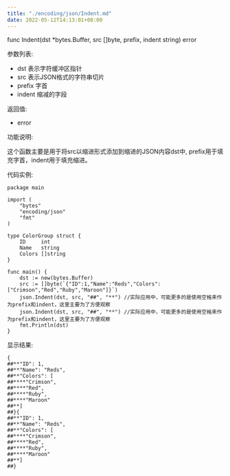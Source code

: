 ```yaml
---
title: "./encoding/json/Indent.md"
date: 2022-05-12T14:13:01+08:00
---
```

func Indent(dst *bytes.Buffer, src []byte, prefix, indent string) error

参数列表:

- dst 表示字符缓冲区指针
- src 表示JSON格式的字符串切片
- prefix 字首
- indent 缩减的字段

返回值:

- error

功能说明:

这个函数主要是用于将src以缩进形式添加到缩进的JSON内容dst中, prefix用于填充字首，indent用于填充缩进。

代码实例:

    package main

	import (
		"bytes"
		"encoding/json"
		"fmt"
	)
	
	type ColorGroup struct {
		ID     int
		Name   string
		Colors []string
	}
	
	func main() {
		dst := new(bytes.Buffer)
		src := []byte(`{"ID":1,"Name":"Reds","Colors":["Crimson","Red","Ruby","Maroon"]}`)
		json.Indent(dst, src, "##", "**") //实际应用中，可能更多的是使用空格来作为prefix和indent，这里主要为了方便观察
		json.Indent(dst, src, "##", "**") //实际应用中，可能更多的是使用空格来作为prefix和indent，这里主要为了方便观察
		fmt.Println(dst)
	}



显示结果:

	{
	##**"ID": 1,
	##**"Name": "Reds",
	##**"Colors": [
	##****"Crimson",
	##****"Red",
	##****"Ruby",
	##****"Maroon"
	##**]
	##}{
	##**"ID": 1,
	##**"Name": "Reds",
	##**"Colors": [
	##****"Crimson",
	##****"Red",
	##****"Ruby",
	##****"Maroon"
	##**]
	##}